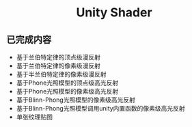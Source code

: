 <h1 align="center"> Unity Shader </h1>

## 已完成内容 ##
- 基于兰伯特定律的顶点级漫反射
- 基于兰伯特定律的像素级漫反射
- 基于半兰伯特定律的像素级漫反射
- 基于Phone光照模型的顶点级高光反射
- 基于Phone光照模型的像素级高光反射
- 基于Blinn-Phong光照模型的像素级高光反射
- 基于Blinn-Phong光照模型调用unity内置函数的像素级高光反射
- 单张纹理贴图